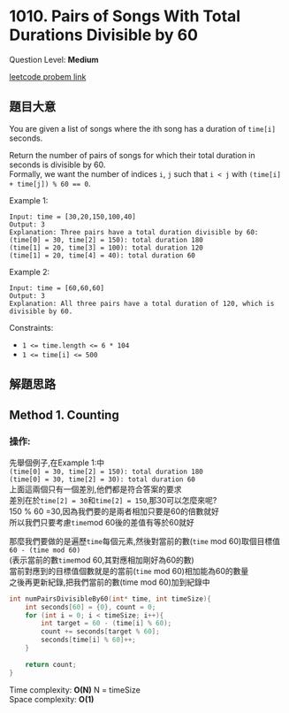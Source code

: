 # 1010. Pairs of Songs With Total Durations Divisible by 60
Question Level: **Medium**  

[leetcode probem link](https://leetcode.com/problems/pairs-of-songs-with-total-durations-divisible-by-60/)
## 題目大意
You are given a list of songs where the ith song has a duration of `time[i]` seconds.

Return the number of pairs of songs for which their total duration in seconds is divisible by 60.  
Formally, we want the number of indices `i`, `j` such that `i < j` with `(time[i] + time[j]) % 60 == 0`.  
 
Example 1:
```
Input: time = [30,20,150,100,40]
Output: 3
Explanation: Three pairs have a total duration divisible by 60:
(time[0] = 30, time[2] = 150): total duration 180
(time[1] = 20, time[3] = 100): total duration 120
(time[1] = 20, time[4] = 40): total duration 60
```

Example 2:
```
Input: time = [60,60,60]
Output: 3
Explanation: All three pairs have a total duration of 120, which is divisible by 60.
```
Constraints:  

- `1 <= time.length <= 6 * 104`  
- `1 <= time[i] <= 500`  

## 解題思路 
## Method 1. Counting
### 操作:  
先舉個例子,在Example 1:中  
`(time[0] = 30, time[2] = 150): total duration 180`  
`(time[0] = 30, time[2] = 30): total duration 60`  
上面這兩個只有一個差別,他們都是符合答案的要求  
差別在於`time[2] = 30`和`time[2] = 150`,那30可以怎麼來呢?  
150 % 60 =30,因為我們要的是兩者相加只要是60的倍數就好  
所以我們只要考慮`time`mod 60後的差值有等於60就好  

那麼我們要做的是遍歷`time`每個元素,然後對當前的數(`time` mod 60)取個目標值`60 - (time mod 60)`  
(表示當前的數`time`mod 60,其對應相加剛好為60的數)  
當前對應到的目標值個數就是的當前(`time` mod 60)相加能為60的數量  
之後再更新紀錄,把我們當前的數(time mod 60)加到紀錄中  

```c
int numPairsDivisibleBy60(int* time, int timeSize){
    int seconds[60] = {0}, count = 0;
    for (int i = 0; i < timeSize; i++){
        int target = 60 - (time[i] % 60);
        count += seconds[target % 60];
        seconds[time[i] % 60]++;
    }
    
    return count;
}
```
Time complexity: **O(N)** N = timeSize  
Space complexity: **O(1)**  
